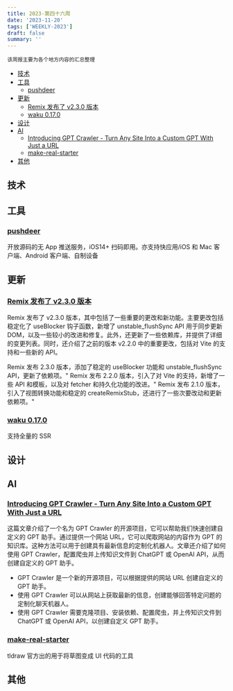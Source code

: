 ```yaml
---
title: 2023-第四十六周
date: '2023-11-20'
tags: ['WEEKLY-2023']
draft: false
summary: ''
---
```


`该周报主要为各个地方内容的汇总整理`

- [技术](#技术)
- [工具](#工具)
  - [pushdeer](#pushdeer)
- [更新](#更新)
  - [Remix 发布了 v2.3.0 版本](#remix-发布了-v230-版本)
  - [waku 0.17.0](#waku-0170)
- [设计](#设计)
- [AI](#ai)
  - [Introducing GPT Crawler - Turn Any Site Into a Custom GPT With Just a URL](#introducing-gpt-crawler---turn-any-site-into-a-custom-gpt-with-just-a-url)
  - [make-real-starter](#make-real-starter)
- [其他](#其他)

## 技术



## 工具

### [pushdeer](https://github.com/easychen/pushdeer)

开放源码的无 App 推送服务，iOS14+ 扫码即用。亦支持快应用/iOS 和 Mac 客户端、Android 客户端、自制设备

## 更新

### [Remix 发布了 v2.3.0 版本](https://github.com/remix-run/remix/blob/main/CHANGELOG.md#v230)

Remix 发布了 v2.3.0 版本，其中包括了一些重要的更改和新功能。主要更改包括稳定化了 useBlocker 钩子函数，新增了 unstable_flushSync API 用于同步更新 DOM，以及一些较小的改进和修复。此外，还更新了一些依赖库，并提供了详细的变更列表。同时，还介绍了之前的版本 v2.2.0 中的重要更改，包括对 Vite 的支持和一些新的 API。

Remix 发布 2.3.0 版本，添加了稳定的 useBlocker 功能和 unstable_flushSync API，更新了依赖项。"
Remix 发布 2.2.0 版本，引入了对 Vite 的支持，新增了一些 API 和模板，以及对 fetcher 和持久化功能的改进。"
Remix 发布 2.1.0 版本，引入了视图转换功能和稳定的 createRemixStub，还进行了一些次要改动和更新依赖项。"

### [waku 0.17.0](https://github.com/dai-shi/waku/blob/main/CHANGELOG.md#0170---2023-11-14)

支持全量的 SSR

## 设计

## AI

### [Introducing GPT Crawler - Turn Any Site Into a Custom GPT With Just a URL](https://www.builder.io/blog/custom-gpt)

这篇文章介绍了一个名为 GPT Crawler 的开源项目，它可以帮助我们快速创建自定义的 GPT 助手。通过提供一个网站 URL，它可以爬取网站的内容作为 GPT 的知识库。这种方法可以用于创建具有最新信息的定制化机器人。文章还介绍了如何使用 GPT Crawler，配置爬虫并上传知识文件到 ChatGPT 或 OpenAI API，从而创建自定义的 GPT 助手。

- GPT Crawler 是一个新的开源项目，可以根据提供的网站 URL 创建自定义的 GPT 助手。
- 使用 GPT Crawler 可以从网站上获取最新的信息，创建能够回答特定问题的定制化聊天机器人。
- 使用 GPT Crawler 需要克隆项目、安装依赖、配置爬虫，并上传知识文件到 ChatGPT 或 OpenAI API，以创建自定义 GPT 助手。

### [make-real-starter](https://github.com/tldraw/make-real-starter)

tldraw 官方出的用于将草图变成 UI 代码的工具

## 其他

